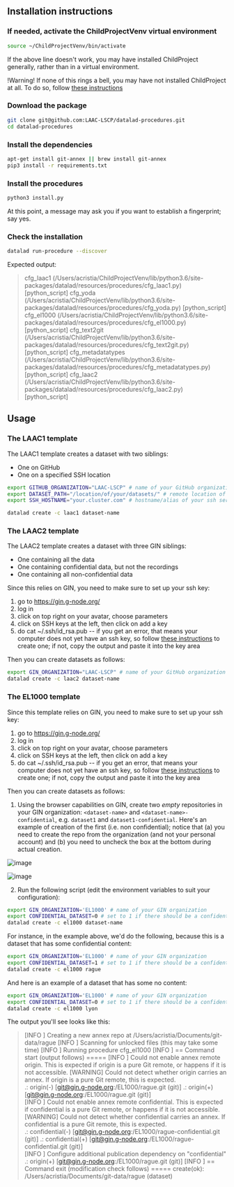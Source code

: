 ## Installation instructions

### If needed, activate the ChildProjectVenv virtual environment

```bash
source ~/ChildProjectVenv/bin/activate
```

If the above line doesn't work, you may have installed ChildProject generally, rather than in a virtual environment. 

!Warning! If none of this rings a bell, you may have not installed ChildProject at all. To do so, follow [these instructions](https://childproject.readthedocs.io/en/latest/install.html)


### Download the package

```bash
git clone git@github.com:LAAC-LSCP/datalad-procedures.git
cd datalad-procedures
```


### Install the dependencies

```bash
apt-get install git-annex || brew install git-annex
pip3 install -r requirements.txt
```

### Install the procedures

```bash
python3 install.py
```

At this point, a message may ask you if you want to establish a fingerprint; say yes.


### Check the installation

```bash
datalad run-procedure --discover
```

Expected output:

> cfg_laac1 (/Users/acristia/ChildProjectVenv/lib/python3.6/site-packages/datalad/resources/procedures/cfg_laac1.py) [python_script]
cfg_yoda (/Users/acristia/ChildProjectVenv/lib/python3.6/site-packages/datalad/resources/procedures/cfg_yoda.py) [python_script]
cfg_el1000 (/Users/acristia/ChildProjectVenv/lib/python3.6/site-packages/datalad/resources/procedures/cfg_el1000.py) [python_script]
cfg_text2git (/Users/acristia/ChildProjectVenv/lib/python3.6/site-packages/datalad/resources/procedures/cfg_text2git.py) [python_script]
cfg_metadatatypes (/Users/acristia/ChildProjectVenv/lib/python3.6/site-packages/datalad/resources/procedures/cfg_metadatatypes.py) [python_script]
cfg_laac2 (/Users/acristia/ChildProjectVenv/lib/python3.6/site-packages/datalad/resources/procedures/cfg_laac2.py) [python_script]

## Usage

### The LAAC1 template

The LAAC1 template creates a dataset with two siblings:

 - One on GitHub
 - One on a specified SSH location


```bash
export GITHUB_ORGANIZATION="LAAC-LSCP" # name of your GitHub organization
export DATASET_PATH="/location/of/your/datasets/" # remote location of the dataset in the server
export SSH_HOSTNAME="your.cluster.com" # hostname/alias of your ssh server

datalad create -c laac1 dataset-name
```

### The LAAC2 template

The LAAC2 template creates a dataset with three GIN siblings:

 - One containing all the data
 - One containing confidential data, but not the recordings
 - One containing all non-confidential data


Since this relies on GIN, you need to make sure to set up your ssh key:

1. go to https://gin.g-node.org/
2. log in
3. click on top right on your avatar, choose parameters
4. click on SSH keys at the left, then click on add a key
5. do cat ~/.ssh/id_rsa.pub -- if you get an error, that means your computer does not yet have an ssh key, so follow [these instructions](https://docs.github.com/en/github/authenticating-to-github/generating-a-new-ssh-key-and-adding-it-to-the-ssh-agent#generating-a-new-ssh-key) to create one; if not, copy the output and paste it into the key area

Then you can create datasets as follows:

```bash
export GIN_ORGANIZATION="LAAC-LSCP" # name of your GitHub organization
datalad create -c laac2 dataset-name
```

### The EL1000 template

Since this template relies on GIN, you need to make sure to set up your ssh key:

1. go to https://gin.g-node.org/
2. log in
3. click on top right on your avatar, choose parameters
4. click on SSH keys at the left, then click on add a key
5. do cat ~/.ssh/id_rsa.pub -- if you get an error, that means your computer does not yet have an ssh key, so follow [these instructions](https://docs.github.com/en/github/authenticating-to-github/generating-a-new-ssh-key-and-adding-it-to-the-ssh-agent#generating-a-new-ssh-key) to create one; if not, copy the output and paste it into the key area

Then you can create datasets as follows:


1. Using the browser capabilities on GIN, create two *empty* repositories in your GIN organization: `<dataset-name>` and `<dataset-name>-confidential`, e.g. `dataset1` and `dataset1-confidential`. Here's an example of creation of the first (i.e. non confidential); notice that (a) you need to create the repo from the organization (and not your personal account) and (b) you need to uncheck the box at the bottom during actual creation.

![image](https://user-images.githubusercontent.com/7464861/117114235-dd500380-ad8b-11eb-873d-d47be02f659d.png)


![image](https://user-images.githubusercontent.com/7464861/117107064-467e4980-ad81-11eb-9861-f6466b437caf.png)



2. Run the following script (edit the environment variables to suit your configuration):

```bash
export GIN_ORGANIZATION='EL1000' # name of your GIN organization
export CONFIDENTIAL_DATASET=0 # set to 1 if there should be a confidential sibling
datalad create -c el1000 dataset-name
```

For instance, in the example above, we'd do the following, because this is a dataset that has some confidential content:

```bash
export GIN_ORGANIZATION='EL1000' # name of your GIN organization
export CONFIDENTIAL_DATASET=1 # set to 1 if there should be a confidential sibling
datalad create -c el1000 rague
```
And here is an example of a dataset that has some no content:

```bash
export GIN_ORGANIZATION='EL1000' # name of your GIN organization
export CONFIDENTIAL_DATASET=0 # set to 1 if there should be a confidential sibling
datalad create -c el1000 lyon
```
The output you'll see looks like this:

> [INFO   ] Creating a new annex repo at /Users/acristia/Documents/git-data/rague 
[INFO   ] Scanning for unlocked files (this may take some time) 
[INFO   ] Running procedure cfg_el1000 
[INFO   ] == Command start (output follows) ===== 
[INFO   ] Could not enable annex remote origin. This is expected if origin is a pure Git remote, or happens if it is not accessible. 
[WARNING] Could not detect whether origin carries an annex. If origin is a pure Git remote, this is expected.  
.: origin(-) [git@gin.g-node.org:/EL1000/rague.git (git)]
.: origin(+) [git@gin.g-node.org:/EL1000/rague.git (git)]                       
[INFO   ] Could not enable annex remote confidential. This is expected if confidential is a pure Git remote, or happens if it is not accessible. 
[WARNING] Could not detect whether confidential carries an annex. If confidential is a pure Git remote, this is expected.  
.: confidential(-) [git@gin.g-node.org:/EL1000/rague-confidential.git (git)]
.: confidential(+) [git@gin.g-node.org:/EL1000/rague-confidential.git (git)]    
[INFO   ] Configure additional publication dependency on "confidential"         
.: origin(+) [git@gin.g-node.org:/EL1000/rague.git (git)]
[INFO   ] == Command exit (modification check follows) ===== 
create(ok): /Users/acristia/Documents/git-data/rague (dataset)
